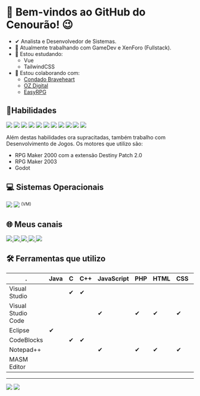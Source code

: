 # 🥕 Bem-vindos ao GitHub do Cenourão! 😉

- ✔ Analista e Desenvolvedor de Sistemas.
- 🔭 Atualmente trabalhando com GameDev e XenForo (Fullstack).
- 🌱 Estou estudando:
	- Vue
	- TailwindCSS
- 👯 Estou colaborando com:
	- [Condado Braveheart](https://condadobraveheart.com/forum)
	- [OZ Digital](https://github.com/Dominikanes)
 	- [EasyRPG](https://github.com/EasyRPG)

## 🌟Habilidades
<div>
  <img src="https://img.shields.io/badge/HTML5-E34F26?style=for-the-badge&logo=html5&logoColor=white" />
  <img src="https://img.shields.io/badge/CSS3-1572B6?style=for-the-badge&logo=css3&logoColor=white" />
  <img src="https://img.shields.io/badge/JavaScript-323330?style=for-the-badge&logo=javascript&logoColor=F7DF1E" />
  <img src="https://img.shields.io/badge/C-00599C?style=for-the-badge&logo=c&logoColor=white" />
  <img src="https://img.shields.io/badge/C%2B%2B-00599C?style=for-the-badge&logo=c%2B%2B&logoColor=white" />
  <img src="https://img.shields.io/badge/Java-ED8B00?style=for-the-badge&logo=java&logoColor=white" />
  <img src="https://img.shields.io/badge/PHP-777BB4?style=for-the-badge&logo=php&logoColor=white" />
  <img src="https://img.shields.io/badge/Vue.js-35495E?style=for-the-badge&logo=vue.js&logoColor=4FC08D" />
  <img src="https://img.shields.io/badge/Laravel-FF2D20?style=for-the-badge&logo=laravel&logoColor=white" />
  <img src="https://img.shields.io/badge/MySQL-00000F?style=for-the-badge&logo=mysql&logoColor=white" />
  <img src="https://img.shields.io/badge/SQLite-07405E?style=for-the-badge&logo=sqlite&logoColor=white" /> 
</div>

Além destas habilidades ora supracitadas, também trabalho com Desenvolvimento de Jogos. Os motores que utilizo são:
- RPG Maker 2000 com a extensão Destiny Patch 2.0
- RPG Maker 2003
- Godot

## 💻 Sistemas Operacionais
<div>
	<img src="https://img.shields.io/badge/Windows-0078D6?style=for-the-badge&logo=windows&logoColor=white" />
	<img src="https://img.shields.io/badge/Ubuntu-E95420?style=for-the-badge&logo=ubuntu&logoColor=white" />
	<sup>(VM)</sup>
</div>

## 🌐 Meus canais
<div>
	<a href="https://twitter.com/DrXGB" target="_blank">
		<img src="https://img.shields.io/badge/Twitter-1DA1F2?style=for-the-badge&logo=twitter&logoColor=white" />
	</a>
	<a href="https://www.youtube.com/channel/UCyZxoAiTa1Nih2V8ONhsizQ" target="_blank">
		<img src="https://img.shields.io/badge/YouTube-FF0000?style=for-the-badge&logo=youtube&logoColor=white" />
	</a>
	<a href="https://www.twitch.tv/drxgb_" target="_blank">
		<img src="https://img.shields.io/badge/Twitch-9146FF?style=for-the-badge&logo=twitch&logoColor=white" />
	</a>
	<a href="https://drxgb.itch.io/" target="_blank">
		<img src="https://img.shields.io/badge/Itch.io-FA5C5C?style=for-the-badge&logo=itch.io&logoColor=white" />
	</a>
	<a href="https://ko-fi.com/drxgb" target="_blank">
		<img src="https://img.shields.io/badge/Ko--fi-F16061?style=for-the-badge&logo=ko-fi&logoColor=white" />
	</a>
</div>

## 🛠 Ferramentas que utilizo

. | Java | C | C++ | JavaScript | PHP | HTML | CSS | Assembly
-- | ---- | -- | --- | ---------- | --- | ---- | --- | --------
Visual Studio | | ✔ | ✔ | | | | | ✔
Visual Studio Code | | | | ✔ | ✔ | ✔ | ✔ | 
Eclipse | ✔ | | | | | | |
CodeBlocks | | ✔ | ✔ | | | | | 
Notepad++ | | | | ✔ | ✔ | ✔ | ✔ | ✔
MASM Editor | | | | | | | | ✔
 

<hr />

<div>
	<img src="https://github-readme-stats.vercel.app/api?username=drxgb&theme=highcontrast&show_icons=true&count_private=true&custom_title=Estatísticas" />
	<img src="https://github-readme-stats.vercel.app/api/top-langs/?username=drxgb&theme=highcontrast&layout=compact&custom_title=Linguagens Utilizadas&langs_count=10&count_private=true" />
</div>

<!--
**drxgb/drxgb** is a ✨ _special_ ✨ repository because its `README.md` (this file) appears on your GitHub profile.

Here are some ideas to get you started:

- 🔭 I’m currently working on ...
- 🌱 I’m currently learning ...
- 👯 I’m looking to collaborate on ...
- 🤔 I’m looking for help with ...
- 💬 Ask me about ...
- 📫 How to reach me: ...
- 😄 Pronouns: ...
- ⚡ Fun fact: ...
-->
